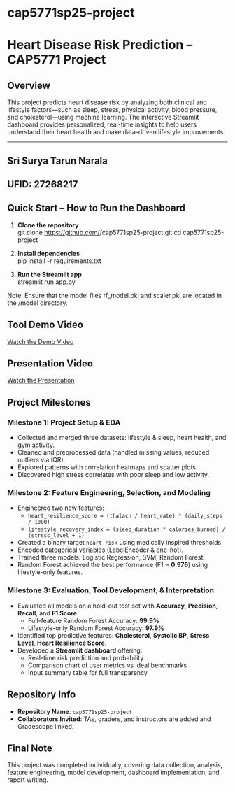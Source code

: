 # cap5771sp25-project

# Heart Disease Risk Prediction – CAP5771 Project

## Overview

This project predicts heart disease risk by analyzing both clinical and lifestyle factors—such as sleep, stress, physical activity, blood pressure, and cholesterol—using machine learning. The interactive Streamlit dashboard provides personalized, real-time insights to help users understand their heart health and make data-driven lifestyle improvements.

---

## Sri Surya Tarun Narala
## UFID: 27268217

## Quick Start – How to Run the Dashboard
1. **Clone the repository**  
   git clone https://github.com/<your-username>/cap5771sp25-project.git
   cd cap5771sp25-project

2. **Install dependencies**  
    pip install -r requirements.txt

3. **Run the Streamlit app**  
    streamlit run app.py
   
Note: Ensure that the model files rf_model.pkl and scaler.pkl are located in the /model directory.

## Tool Demo Video
[Watch the Demo Video](https://drive.google.com/file/d/11vC_4P4XhsEFQS6n9E_j0dgJbq2a1yeu/view?usp=drive_link)

## Presentation Video
[Watch the Presentation](https://drive.google.com/file/d/1F-BtdTlTqvgqDTj6_Jlm_nxk6kkV7Gqe/view?usp=drive_link)

## Project Milestones

### Milestone 1: Project Setup & EDA
- Collected and merged three datasets: lifestyle & sleep, heart health, and gym activity.
- Cleaned and preprocessed data (handled missing values, reduced outliers via IQR).
- Explored patterns with correlation heatmaps and scatter plots.
- Discovered high stress correlates with poor sleep and low activity.

### Milestone 2: Feature Engineering, Selection, and Modeling
- Engineered two new features:
  - `heart_resilience_score = (thalach / heart_rate) * (daily_steps / 1000)`
  - `lifestyle_recovery_index = (sleep_duration * calories_burned) / (stress_level + 1)`
- Created a binary target `heart_risk` using medically inspired thresholds.
- Encoded categorical variables (LabelEncoder & one-hot).
- Trained three models: Logistic Regression, SVM, Random Forest.
- Random Forest achieved the best performance (F1 ≈ **0.976**) using lifestyle-only features.

### Milestone 3: Evaluation, Tool Development, & Interpretation
- Evaluated all models on a hold-out test set with **Accuracy**, **Precision**, **Recall**, and **F1 Score**.
  - Full-feature Random Forest Accuracy: **99.9%**
  - Lifestyle-only Random Forest Accuracy: **97.9%**
- Identified top predictive features: **Cholesterol**, **Systolic BP**, **Stress Level**, **Heart Resilience Score**.
- Developed a **Streamlit dashboard** offering:
  - Real-time risk prediction and probability
  - Comparison chart of user metrics vs ideal benchmarks
  - Input summary table for full transparency

## Repository Info

- **Repository Name**: `cap5771sp25-project`
- **Collaborators Invited**: TAs, graders, and instructors are added and Gradescope linked.

## Final Note

This project was completed individually, covering data collection, analysis, feature engineering, model development, dashboard implementation, and report writing.

